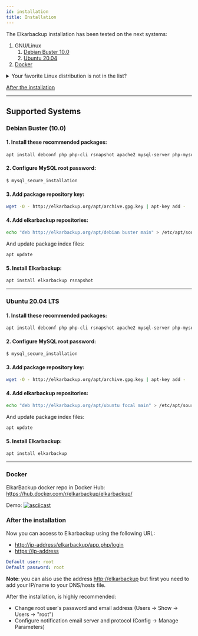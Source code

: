 ```yaml
---
id: installation
title: Installation
---
```


The Elkarbackup installation has been tested on the next systems:

  1. GNU/Linux
     1. [Debian Buster 10.0](#debian-buster-100)
     2. [Ubuntu 20.04](#ubuntu-2004-lts)
  2. [Docker](#docker)

  <details>
  <summary>Your favorite Linux distribution is not in the list?</summary>

  > You can check the previous [1.3 version](https://github.com/elkarbackup/elkarbackup-docs/installation-1.3.md)
  > Or you can [open an issue](https://github.com/elkarbackup/elkarbackup/issues)
  > requesting it!

  </details>

  [After the installation](/get-starting.html)

  ***
  
  ## Supported Systems

  ### Debian Buster (10.0)

  #### 1. Install these recommended packages:

  ```sh
  apt install debconf php php-cli rsnapshot apache2 mysql-server php-mysql acl bzip2 php-xml libapache2-mod-php libapache2-mod-php7.0 libssh2-1 mysql-client
  ```
  #### 2. Configure MySQL root password:

  ```sh
  $ mysql_secure_installation
  ```

  #### 3. Add package repository key:

  ```sh
  wget -O - http://elkarbackup.org/apt/archive.gpg.key | apt-key add -
  ```

  #### 4. Add elkarbackup repositories:

  ```sh
  echo "deb http://elkarbackup.org/apt/debian buster main" > /etc/apt/sources.list.d/elkarbackup.list
  ```
  And update package index files:
      
  ```sh
  apt update
  ```

  #### 5. Install Elkarbackup:

  ```sh
  apt install elkarbackup rsnapshot
  ```

  ***


 
  
  ### Ubuntu 20.04 LTS
  
  #### 1. Install these recommended packages:

  ```sh
  apt install debconf php php-cli rsnapshot apache2 mysql-server php-mysql acl bzip2 php-xml libapache2-mod-php libapache2-mod-php libssh2-1 mysql-client
  ```
  #### 2. Configure MySQL root password:

  ```sh
  $ mysql_secure_installation
  ```

  #### 3. Add package repository key:

  ```sh
  wget -O - http://elkarbackup.org/apt/archive.gpg.key | apt-key add -
  ```

  #### 4. Add elkarbackup repositories:

  ```sh
  echo "deb http://elkarbackup.org/apt/ubuntu focal main" > /etc/apt/sources.list.d/elkarbackup.list
  ```
  And update package index files:
      
  ```sh
  apt update
  ```

  #### 5. Install Elkarbackup:

  ```sh
  apt install elkarbackup
  ```

  ***

  ### Docker

  ElkarBackup docker repo in Docker Hub: https://hub.docker.com/r/elkarbackup/elkarbackup/
  
  Demo: [![asciicast](https://asciinema.org/a/CRZZ2NITZJueRU36oGDInxHrN.png)](https://asciinema.org/a/CRZZ2NITZJueRU36oGDInxHrN)

  ### After the installation

  Now you can access to Elkarbackup using the following URL:
  - [http://ip-address/elkarbackup/app.php/login](http://ip-address/elkarbackup/app.php/login)
  - [https://ip-address](https://ip-address/e)

  ```yaml
  Default user: root
  Default password: root
  ```

  **Note**: you can also use the address [http://elkarbackup](http://elkarbackup) but first you need to add your IP/name to your DNS/hosts file.

  After the installation, is highly recommended:
  * Change root user's password and email address (Users -> Show -> Users -> "root")
  * Configure notification email server and protocol (Config -> Manage Parameters)

